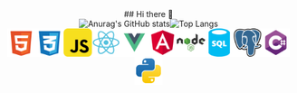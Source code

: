 <div align="center">
  ## Hi there 👋
</div>

<div style="display: flex; justify-content: center; align-items: center; flex-wrap: wrap;">
  
  <img src="https://github-readme-stats.vercel.app/api?username=GabrielRasf&show_icons=true&theme=dark" alt="Anurag's GitHub stats">
  <img src="https://github-readme-stats.vercel.app/api/top-langs/?username=GabrielRasf&layout=compact" alt="Top Langs">
  
  <div style="display: flex; justify-content: center; align-items: center; flex-wrap: wrap;">
    <img src="logos/html.svg" alt="Logo HTML" width="50" height="50">
    <img src="logos/css.svg" alt="Logo CSS" width="50" height="50">
    <img src="logos/javascript.svg" alt="Logo JavaScript" width="50" height="50">
    <img src="logos/react.svg" alt="Logo React" width="50" height="50">
    <img src="logos/vue.svg" alt="Logo Vue.js" width="50" height="50">
    <img src="logos/angular.svg" alt="Logo Angular" width="50" height="50">
    <img src="logos/node.svg" alt="Logo Node.js" width="50" height="50">
    <img src="logos/sql.svg" alt="Logo SQL" width="50" height="50">
    <img src="logos/postgresql.svg" alt="Logo PostgreSQL" width="50" height="50">
    <img src="logos/csharp.svg" alt="Logo C#" width="50" height="50">
    <img src="logos/python.svg" alt="Logo Python" width="50" height="50">
    <!--
    <img src="logos/php.svg" alt="Logo PHP" width="50" height="50">
    -->
  </div>
</div>
